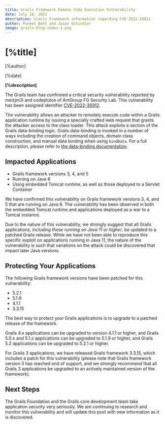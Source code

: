 ```yaml
---
title: Grails Framework Remote Code Execution Vulnerability
date: July 18, 2022
description: Grails Framework information regarding CVE-2022-35912
author: Puneet Behl and Jason Schindler
image: grails-blog-index-1.png
---
```


# [%title]

[%author]

[%date]

**[%description]**

The Grails team has confirmed a critical security vulnerability reported by meizjm3i and codeplutos of AntGroup FG Security Lab. This vulnerability has been assigned identifier [CVE-2022-35912](https://cve.mitre.org/cgi-bin/cvename.cgi?name=CVE-2022-35912).

The vulnerability allows an attacker to remotely execute code within a Grails application runtime by issuing a specially crafted web request that grants the attacker access to the class loader. This attack exploits a section of the Grails data-binding logic.  Grails data-binding is invoked in a number of ways including the creation of command objects, domain class construction, and manual data binding when using `bindData`.  For a full description, please refer to [the data-binding documentation](https://docs.grails.org/latest/guide/theWebLayer.html#dataBinding).

## Impacted Applications

* Grails framework versions 3, 4, and 5
* Running on Java 8
* Using embedded Tomcat runtime, as well as those deployed to a Servlet Container

We have confirmed this vulnerability on Grails framework versions 3, 4, and 5 that are running on Java 8. The vulnerability has been observed in both the embedded Tomcat runtime and applications deployed as a war to a Tomcat instance.

Due to the nature of this vulnerability, we strongly suggest that all Grails applications, _including those running on Java 11 or higher_, be updated to a patched Grails release. While we have not been able to reproduce this specific exploit on applications running in Java 11, the nature of the vulnerability is such that variations on the attack could be discovered that impact later Java versions.

## Protecting Your Applications

The following Grails framework versions have been patched for this vulnerability:
* 5.2.1
* 5.1.9
* 4.1.1
* 3.3.15

The best way to protect your Grails applications is to upgrade to a patched release of the framework.

Grails 4.x applications can be upgraded to version 4.1.1 or higher, and Grails 5.0.x and 5.1.x applications can be upgraded to 5.1.9 or higher, and Grails 5.2 applications can be upgraded to 5.2.1 or higher.

For Grails 3 applications, we have released Grails framework 3.3.15, which includes a patch for this vulnerability (please note that Grails framework version 3 has reached end of support, and we strongly recommend that all Grails 3 applications be upgraded to an actively maintained version of the framework).

## Next Steps

The Grails Foundation and the Grails core development team take application security very seriously. We are continuing to research and monitor this vulnerability and will update this post with new information as it is discovered.

